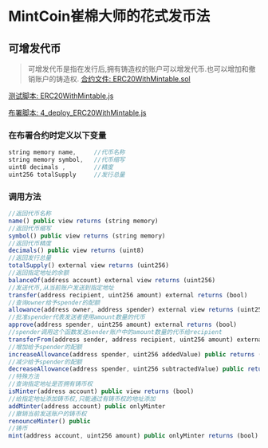# MintCoin崔棉大师的花式发币法

## 可增发代币
> 可增发代币是指在发行后,拥有铸造权的账户可以增发代币.也可以增加和撤销账户的铸造权.
[合约文件: ERC20WithMintable.sol](https://github.com/Fankouzu/MintCoin/blob/master/contracts/ERC20/ERC20WithMintable.sol)

[测试脚本: ERC20WithMintable.js](https://github.com/Fankouzu/MintCoin/blob/master/test/ERC20/ERC20WithMintable.js)

[布署脚本: 4_deploy_ERC20WithMintable.js](https://github.com/Fankouzu/MintCoin/blob/master/migrations/4_deploy_ERC20WithMintable.js)

### 在布署合约时定义以下变量
```javascript
string memory name,     //代币名称
string memory symbol,   //代币缩写
uint8 decimals ,        //精度
uint256 totalSupply     //发行总量
```
### 调用方法
```javascript
//返回代币名称
name() public view returns (string memory)
//返回代币缩写
symbol() public view returns (string memory)
//返回代币精度
decimals() public view returns (uint8)
//返回发行总量
totalSupply() external view returns (uint256)
//返回指定地址的余额
balanceOf(address account) external view returns (uint256)
//发送代币,从当前账户发送到指定地址
transfer(address recipient, uint256 amount) external returns (bool)
//查询owner给予spender的配额
allowance(address owner, address spender) external view returns (uint256)
//批准spender代表发送者使用amount数量的代币
approve(address spender, uint256 amount) external returns (bool)
//spender调用这个函数发送sender账户中的amount数量的代币给recipient
transferFrom(address sender, address recipient, uint256 amount) external returns (bool)
//增加给予spender的配额
increaseAllowance(address spender, uint256 addedValue) public returns (bool)
//减少给予spender的配额
decreaseAllowance(address spender, uint256 subtractedValue) public returns (bool)
//特殊方法
//查询指定地址是否拥有铸币权
isMinter(address account) public view returns (bool)   
//给指定地址添加铸币权,只能通过有铸币权的地址添加
addMinter(address account) public onlyMinter          
//撤销当前发送账户的铸币权 
renounceMinter() public               
//铸币                 
mint(address account, uint256 amount) public onlyMinter returns (bool) 
```

